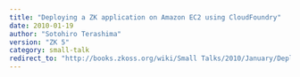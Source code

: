 ```yaml
---
title: "Deploying a ZK application on Amazon EC2 using CloudFoundry"
date: 2010-01-19
author: "Sotohiro Terashima"
version: "ZK 5"
category: small-talk
redirect_to: "http://books.zkoss.org/wiki/Small Talks/2010/January/Deploying a ZK application on Amazon EC2 using CloudFoundry"
---
```

